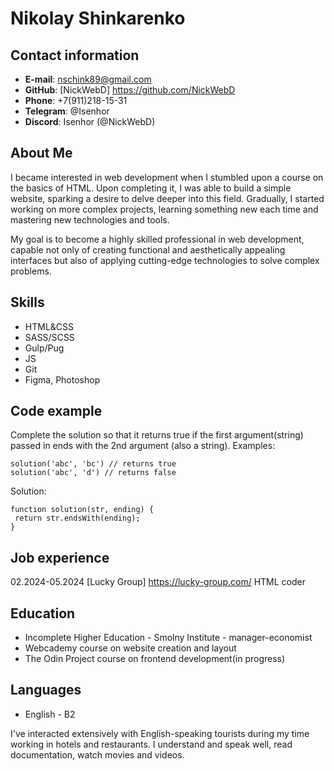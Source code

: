 # Nikolay Shinkarenko

## Contact information

- **E-mail**: nschink89@gmail.com
- **GitHub**: [NickWebD] https://github.com/NickWebD
- **Phone**: +7(911)218-15-31
- **Telegram**: @Isenhor
- **Discord**: Isenhor (@NickWebD)

## About Me

I became interested in web development when I stumbled upon a course on the basics of HTML. Upon completing it, I was able to build a simple website, sparking a desire to delve deeper into this field. Gradually, I started working on more complex projects, learning something new each time and mastering new technologies and tools.

My goal is to become a highly skilled professional in web development, capable not only of creating functional and aesthetically appealing interfaces but also of applying cutting-edge technologies to solve complex problems.

## Skills

- HTML&CSS
- SASS/SCSS
- Gulp/Pug
- JS
- Git
- Figma, Photoshop

## Code example

Complete the solution so that it returns true if the first argument(string) passed in ends with the 2nd argument (also a string).
Examples:

```
solution('abc', 'bc') // returns true
solution('abc', 'd') // returns false
```

Solution:

```
function solution(str, ending) {
 return str.endsWith(ending);
}
```

## Job experience

02.2024-05.2024 [Lucky Group] https://lucky-group.com/
HTML coder

## Education

* Incomplete Higher Education - Smolny Institute - manager-economist
* Webcademy course on website creation and layout
* The Odin Project course on frontend development(in progress)

## Languages

* English - B2

I've interacted extensively with English-speaking tourists during my time working in hotels and restaurants.
I understand and speak well, read documentation, watch movies and videos.